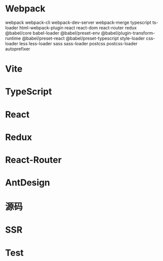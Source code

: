 # Webpack
webpack webpack-cli webpack-dev-server webpack-merge
typescript ts-loader
html-webpack-plugin
react react-dom react-router redux
@babel/core babel-loader @babel/preset-env @babel/plugin-transform-runtime @babel/preset-react @babel/preset-typescript
style-loader css-loader less less-loader sass sass-loader postcss postcss-loader autoprefixer

# Vite

# TypeScript

# React

# Redux

# React-Router

# AntDesign

# 源码

# SSR

# Test
